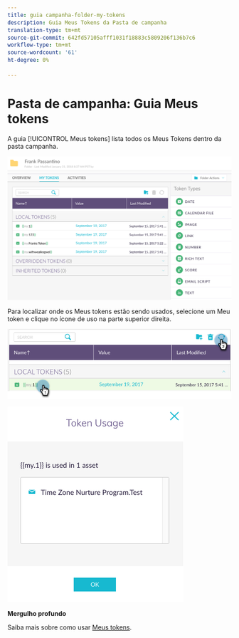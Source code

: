 ```yaml
---
title: guia campanha-folder-my-tokens
description: Guia Meus Tokens da Pasta de campanha
translation-type: tm+mt
source-git-commit: 642fd57105afff1031f18883c5809206f136b7c6
workflow-type: tm+mt
source-wordcount: '61'
ht-degree: 0%

---
```



# Pasta de campanha: Guia Meus tokens

A guia [!UICONTROL Meus tokens] lista todos os Meus Tokens dentro da pasta campanha.

![Imagem Um](/help/sky/assets/campaign-folders/campaign-folder-my-tokens-tab/campaign-folder-my-tokens-tab-1.png)

Para localizar onde os Meus tokens estão sendo usados, selecione um Meu token e clique no ícone de uso na parte superior direita.

![Imagem dois](/help/sky/assets/campaign-folders/campaign-folder-my-tokens-tab/campaign-folder-my-tokens-tab-2.png)

![Imagem Três](/help/sky/assets/campaign-folders/campaign-folder-my-tokens-tab/campaign-folder-my-tokens-tab-3.png)

**Mergulho profundo**

Saiba mais sobre como usar [Meus tokens](/help/sky/understanding-my-tokens.md).
